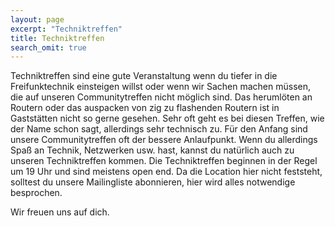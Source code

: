 ```yaml
---
layout: page
excerpt: "Techniktreffen"
title: Techniktreffen
search_omit: true
---
```


Techniktreffen sind eine gute Veranstaltung wenn du tiefer in die Freifunktechnik einsteigen willst oder wenn wir Sachen machen müssen, die auf unseren Communitytreffen nicht möglich sind. Das herumlöten an Routern oder das auspacken von zig zu flashenden Routern ist in Gaststätten nicht so gerne gesehen. Sehr oft geht es bei diesen Treffen, wie der Name schon sagt, allerdings sehr technisch zu. Für den Anfang sind unsere Communitytreffen oft der bessere Anlaufpunkt. Wenn du allerdings Spaß an Technik, Netzwerken usw. hast, kannst du natürlich auch zu unseren Techniktreffen kommen. Die Techniktreffen beginnen in der Regel um 19 Uhr und sind meistens open end. Da die Location hier nicht feststeht, solltest du unsere Mailingliste abonnieren, hier wird alles notwendige besprochen.

Wir freuen uns auf dich. 


